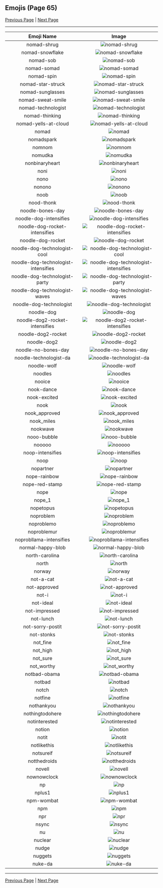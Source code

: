 
## Emojis (Page 65)

[Previous Page](/docs/hc/page-n-0064.md)
  | [Next Page](/docs/hc/page-n-0066.md)

<hr />

|Emoji Name|Image|
| :-: | :-: |
|nomad-shrug| ![nomad-shrug](/emojis/hc/nomad-shrug.png)|
|nomad-snowflake| ![nomad-snowflake](/emojis/hc/nomad-snowflake.png)|
|nomad-sob| ![nomad-sob](/emojis/hc/nomad-sob.png)|
|nomad-somad| ![nomad-somad](/emojis/hc/nomad-somad.png)|
|nomad-spin| ![nomad-spin](/emojis/hc/nomad-spin.gif)|
|nomad-star-struck| ![nomad-star-struck](/emojis/hc/nomad-star-struck.png)|
|nomad-sunglasses| ![nomad-sunglasses](/emojis/hc/nomad-sunglasses.png)|
|nomad-sweat-smile| ![nomad-sweat-smile](/emojis/hc/nomad-sweat-smile.png)|
|nomad-technologist| ![nomad-technologist](/emojis/hc/nomad-technologist.png)|
|nomad-thinking| ![nomad-thinking](/emojis/hc/nomad-thinking.png)|
|nomad-yells-at-cloud| ![nomad-yells-at-cloud](/emojis/hc/nomad-yells-at-cloud.png)|
|nomad| ![nomad](/emojis/hc/nomad.png)|
|nomadspark| ![nomadspark](/emojis/hc/nomadspark.png)|
|nomnom| ![nomnom](/emojis/hc/nomnom.png)|
|nomudka| ![nomudka](/emojis/hc/nomudka.png)|
|nonbinaryheart| ![nonbinaryheart](/emojis/hc/nonbinaryheart.png)|
|noni| ![noni](/emojis/hc/noni.png)|
|nono| ![nono](/emojis/hc/nono.gif)|
|nonono| ![nonono](/emojis/hc/nonono.gif)|
|noob| ![noob](/emojis/hc/noob.png)|
|nood-thonk| ![nood-thonk](/emojis/hc/nood-thonk.gif)|
|noodle-bones-day| ![noodle-bones-day](/emojis/hc/noodle-bones-day.png)|
|noodle-dog-intensifies| ![noodle-dog-intensifies](/emojis/hc/noodle-dog-intensifies.gif)|
|noodle-dog-rocket-intensifies| ![noodle-dog-rocket-intensifies](/emojis/hc/noodle-dog-rocket-intensifies.gif)|
|noodle-dog-rocket| ![noodle-dog-rocket](/emojis/hc/noodle-dog-rocket.png)|
|noodle-dog-technologist-cool| ![noodle-dog-technologist-cool](/emojis/hc/noodle-dog-technologist-cool.png)|
|noodle-dog-technologist-intensifies| ![noodle-dog-technologist-intensifies](/emojis/hc/noodle-dog-technologist-intensifies.gif)|
|noodle-dog-technologist-party| ![noodle-dog-technologist-party](/emojis/hc/noodle-dog-technologist-party.gif)|
|noodle-dog-technologist-waves| ![noodle-dog-technologist-waves](/emojis/hc/noodle-dog-technologist-waves.gif)|
|noodle-dog-technologist| ![noodle-dog-technologist](/emojis/hc/noodle-dog-technologist.png)|
|noodle-dog| ![noodle-dog](/emojis/hc/noodle-dog.png)|
|noodle-dog2-rocket-intensifies| ![noodle-dog2-rocket-intensifies](/emojis/hc/noodle-dog2-rocket-intensifies.gif)|
|noodle-dog2-rocket| ![noodle-dog2-rocket](/emojis/hc/noodle-dog2-rocket.png)|
|noodle-dog2| ![noodle-dog2](/emojis/hc/noodle-dog2.png)|
|noodle-no-bones-day| ![noodle-no-bones-day](/emojis/hc/noodle-no-bones-day.png)|
|noodle-technologist-da| ![noodle-technologist-da](/emojis/hc/noodle-technologist-da.png)|
|noodle-wolf| ![noodle-wolf](/emojis/hc/noodle-wolf.png)|
|noodles| ![noodles](/emojis/hc/noodles.png)|
|nooice| ![nooice](/emojis/hc/nooice.png)|
|nook-dance| ![nook-dance](/emojis/hc/nook-dance.gif)|
|nook-excited| ![nook-excited](/emojis/hc/nook-excited.gif)|
|nook| ![nook](/emojis/hc/nook.png)|
|nook_approved| ![nook_approved](/emojis/hc/nook_approved.gif)|
|nook_miles| ![nook_miles](/emojis/hc/nook_miles.jpg)|
|nookwave| ![nookwave](/emojis/hc/nookwave.png)|
|nooo-bubble| ![nooo-bubble](/emojis/hc/nooo-bubble.gif)|
|nooooo| ![nooooo](/emojis/hc/nooooo.png)|
|noop-intensifies| ![noop-intensifies](/emojis/hc/noop-intensifies.gif)|
|noop| ![noop](/emojis/hc/noop.png)|
|nopartner| ![nopartner](/emojis/hc/nopartner.png)|
|nope-rainbow| ![nope-rainbow](/emojis/hc/nope-rainbow.png)|
|nope-red-stamp| ![nope-red-stamp](/emojis/hc/nope-red-stamp.png)|
|nope| ![nope](/emojis/hc/nope.png)|
|nope_1| ![nope_1](/emojis/hc/nope_1.gif)|
|nopetopus| ![nopetopus](/emojis/hc/nopetopus.gif)|
|noproblem| ![noproblem](/emojis/hc/noproblem.jpg)|
|noproblemo| ![noproblemo](/emojis/hc/noproblemo.jpg)|
|noproblemur| ![noproblemur](/emojis/hc/noproblemur.png)|
|noprobllama-intensifies| ![noprobllama-intensifies](/emojis/hc/noprobllama-intensifies.gif)|
|normal-happy-blob| ![normal-happy-blob](/emojis/hc/normal-happy-blob.png)|
|north-carolina| ![north-carolina](/emojis/hc/north-carolina.png)|
|north| ![north](/emojis/hc/north.png)|
|norway| ![norway](/emojis/hc/norway.png)|
|not-a-cat| ![not-a-cat](/emojis/hc/not-a-cat.png)|
|not-approved| ![not-approved](/emojis/hc/not-approved.png)|
|not-i| ![not-i](/emojis/hc/not-i.png)|
|not-ideal| ![not-ideal](/emojis/hc/not-ideal.png)|
|not-impressed| ![not-impressed](/emojis/hc/not-impressed.png)|
|not-lunch| ![not-lunch](/emojis/hc/not-lunch.png)|
|not-sorry-postit| ![not-sorry-postit](/emojis/hc/not-sorry-postit.png)|
|not-stonks| ![not-stonks](/emojis/hc/not-stonks.png)|
|not_fine| ![not_fine](/emojis/hc/not_fine.png)|
|not_high| ![not_high](/emojis/hc/not_high.png)|
|not_sure| ![not_sure](/emojis/hc/not_sure.jpg)|
|not_worthy| ![not_worthy](/emojis/hc/not_worthy.gif)|
|notbad-obama| ![notbad-obama](/emojis/hc/notbad-obama.jpg)|
|notbad| ![notbad](/emojis/hc/notbad.png)|
|notch| ![notch](/emojis/hc/notch.png)|
|notfine| ![notfine](/emojis/hc/notfine.png)|
|nothankyou| ![nothankyou](/emojis/hc/nothankyou.png)|
|nothingtodohere| ![nothingtodohere](/emojis/hc/nothingtodohere.png)|
|notinterested| ![notinterested](/emojis/hc/notinterested.gif)|
|notion| ![notion](/emojis/hc/notion.png)|
|notit| ![notit](/emojis/hc/notit.png)|
|notlikethis| ![notlikethis](/emojis/hc/notlikethis.png)|
|notsureif| ![notsureif](/emojis/hc/notsureif.png)|
|notthedroids| ![notthedroids](/emojis/hc/notthedroids.png)|
|novell| ![novell](/emojis/hc/novell.png)|
|nownowclock| ![nownowclock](/emojis/hc/nownowclock.png)|
|np| ![np](/emojis/hc/np.gif)|
|nplus1| ![nplus1](/emojis/hc/nplus1.png)|
|npm-wombat| ![npm-wombat](/emojis/hc/npm-wombat.png)|
|npm| ![npm](/emojis/hc/npm.png)|
|npr| ![npr](/emojis/hc/npr.png)|
|nsync| ![nsync](/emojis/hc/nsync.jpg)|
|nu| ![nu](/emojis/hc/nu.gif)|
|nuclear| ![nuclear](/emojis/hc/nuclear.gif)|
|nudge| ![nudge](/emojis/hc/nudge.gif)|
|nuggets| ![nuggets](/emojis/hc/nuggets.png)|
|nuke-da| ![nuke-da](/emojis/hc/nuke-da.png)|

<hr/>

[Previous Page](/docs/hc/page-n-0064.md)
  | [Next Page](/docs/hc/page-n-0066.md)